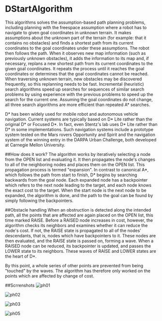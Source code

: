 # DStartAlgorithm
This algorithms solves the assumption-based path planning problems, including planning with the freespace assumption where a robot has to navigate to given goal coordinates in unknown terrain. It makes assumptions about the unknown part of the terrain (for example: that it contains no obstacles) and finds a shortest path from its current coordinates to the goal coordinates under these assumptions. The robot then follows the path. When it observes new map information (such as previously unknown obstacles), it adds the information to its map and, if necessary, replans a new shortest path from its current coordinates to the given goal coordinates. It repeats the process until it reaches the goal coordinates or determines that the goal coordinates cannot be reached. When traversing unknown terrain, new obstacles may be discovered frequently, so this replanning needs to be fast. Incremental (heuristic) search algorithms speed up searches for sequences of similar search problems by using experience with the previous problems to speed up the search for the current one. Assuming the goal coordinates do not change, all three search algorithms are more efficient than repeated A* searches.

D* has been widely used for mobile robot and autonomous vehicle navigation. Current systems are typically based on D* Lite rather than the original D* or Focused D*. In fact, even Stentz's lab uses D* Lite rather than D* in some implementations. Such navigation systems include a prototype system tested on the Mars rovers Opportunity and Spirit and the navigation system of the winning entry in the DARPA Urban Challenge, both developed at Carnegie Mellon University.

##How does it work?
The algorithm works by iteratively selecting a node from the OPEN list and evaluating it. It then propagates the node's changes to all of the neighboring nodes and places them on the OPEN list. This propagation process is termed "expansion". In contrast to canonical A*, which follows the path from start to finish, D* begins by searching backwards from the goal node. Each expanded node has a backpointer which refers to the next node leading to the target, and each node knows the exact cost to the target. When the start node is the next node to be expanded, the algorithm is done, and the path to the goal can be found by simply following the backpointers.

##Obstacle handling
When an obstruction is detected along the intended path, all the points that are affected are again placed on the OPEN list, this time marked RAISE. Before a RAISED node increases in cost, however, the algorithm checks its neighbors and examines whether it can reduce the node's cost. If not, the RAISE state is propagated to all of the nodes' descendants, that is, nodes which have backpointers to it. These nodes are then evaluated, and the RAISE state is passed on, forming a wave. When a RAISED node can be reduced, its backpointer is updated, and passes the LOWER state to its neighbors. These waves of RAISE and LOWER states are the heart of D*.

By this point, a whole series of other points are prevented from being "touched" by the waves. The algorithm has therefore only worked on the points which are affected by change of cost.

##Scrrenshots
![ph01](https://cloud.githubusercontent.com/assets/17988691/21746267/d1bc9490-d50c-11e6-978e-c72746c72dbc.JPG)

![ph02](https://cloud.githubusercontent.com/assets/17988691/21746269/f2dd845e-d50c-11e6-9aaa-bf459254df91.JPG)

![ph03](https://cloud.githubusercontent.com/assets/17988691/21746275/06da8ae2-d50d-11e6-9ab8-92110b089a74.JPG)

![ph05](https://cloud.githubusercontent.com/assets/17988691/21746276/06dc3fe0-d50d-11e6-82e4-d49f7db12302.JPG)
